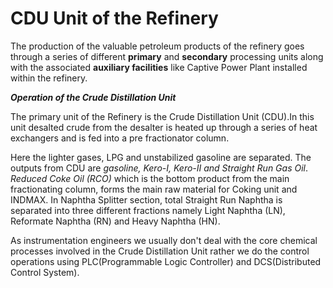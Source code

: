 # CDU Unit of the Refinery

The production of the valuable petroleum products of the refinery goes through a series of different **primary** and **secondary** processing units along with the associated **auxiliary facilities** like Captive Power Plant installed within the refinery.

***Operation of the Crude Distillation Unit***

The primary unit of the Refinery is the Crude Distillation Unit (CDU).In this unit desalted crude from the desalter is heated up through a series of heat exchangers and is fed into a pre fractionator column.

Here the lighter gases, LPG and unstabilized gasoline are separated. The outputs from CDU are *gasoline, Kero-I, Kero-II and Straight Run Gas Oil*. *Reduced Coke Oil (RCO)* which is the bottom product from the main fractionating column, forms the main raw material for Coking unit and INDMAX. In Naphtha Splitter section, total Straight Run Naphtha is separated into three different fractions namely Light Naphtha (LN), Reformate Naphtha (RN) and Heavy Naphtha (HN).

As instrumentation engineers we usually don't deal with the core chemical processes involved in the Crude Distillation Unit rather we do the control operations using PLC(Programmable Logic Controller) and DCS(Distributed Control System).
